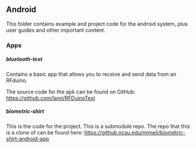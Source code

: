 ## Android

This folder contains example and project code for the android system, plus user
guides and other important content.

### Apps

##### bluetooth-test
Contains a basic app that allows you to receive and send data from an RFduino.

The source code for the apk can be found on GitHub: https://github.com/lann/RFDuinoTest

##### biometric-shirt

This is the code for the project. This is a submodule repo. The repo that this is
a clone of can be found here: https://github.ncsu.edu/mjmeli/biometric-shirt-android-app
